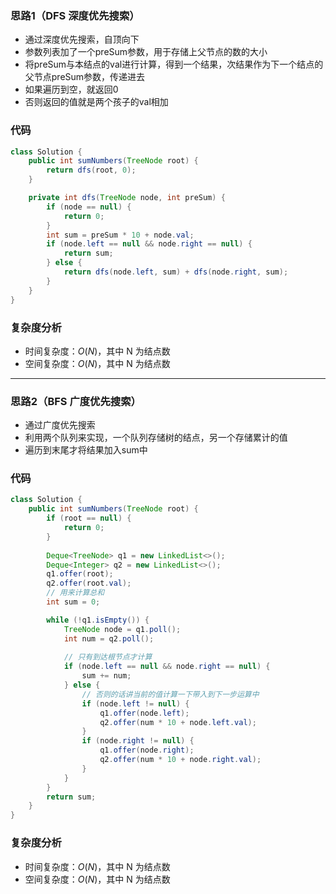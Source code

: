 ### 思路1（DFS 深度优先搜索）

-   通过深度优先搜索，自顶向下
-   参数列表加了一个preSum参数，用于存储上父节点的数的大小
-   将preSum与本结点的val进行计算，得到一个结果，次结果作为下一个结点的父节点preSum参数，传递进去
-   如果遍历到空，就返回0
-   否则返回的值就是两个孩子的val相加

### 代码


```java
class Solution {
    public int sumNumbers(TreeNode root) {
        return dfs(root, 0);
    }

    private int dfs(TreeNode node, int preSum) {
        if (node == null) {
            return 0;
        }
        int sum = preSum * 10 + node.val;
        if (node.left == null && node.right == null) {
            return sum;
        } else {
            return dfs(node.left, sum) + dfs(node.right, sum);
        }
    }
}
```

### **复杂度分析**

- 时间复杂度：$O(N)$，其中 N 为结点数
- 空间复杂度：$O(N)$，其中 N 为结点数

<hr>

### 思路2（BFS 广度优先搜索）

-   通过广度优先搜索
-   利用两个队列来实现，一个队列存储树的结点，另一个存储累计的值
-   遍历到末尾才将结果加入sum中

### 代码


```java
class Solution {
    public int sumNumbers(TreeNode root) {
        if (root == null) {
            return 0;
        }
        
        Deque<TreeNode> q1 = new LinkedList<>();
        Deque<Integer> q2 = new LinkedList<>();
        q1.offer(root);
        q2.offer(root.val);
        // 用来计算总和
        int sum = 0;

        while (!q1.isEmpty()) {
            TreeNode node = q1.poll();
            int num = q2.poll();
            
            // 只有到达根节点才计算
            if (node.left == null && node.right == null) {
                sum += num;
            } else {
                // 否则的话讲当前的值计算一下带入到下一步运算中
                if (node.left != null) {
                    q1.offer(node.left);
                    q2.offer(num * 10 + node.left.val);
                }
                if (node.right != null) {
                    q1.offer(node.right);
                    q2.offer(num * 10 + node.right.val);
                }
            }
        }
        return sum;
    }
}
```

### **复杂度分析**

- 时间复杂度：$O(N)$，其中 N 为结点数
- 空间复杂度：$O(N)$，其中 N 为结点数

